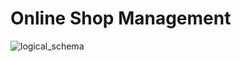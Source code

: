 # Online Shop Management

 
![logical_schema](https://user-images.githubusercontent.com/101983479/236171595-fcd47fac-d08d-420c-ab21-ec5c7613d44b.png)
